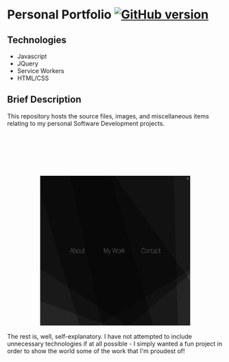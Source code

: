 Personal Portfolio [![GitHub version](https://badge.fury.io/gh/patrickellis%2FPortfolio.svg)](https://badge.fury.io/gh/patrickellis%2FPortfolio)
======
## Technologies
* Javascript
* JQuery
* Service Workers
* HTML/CSS

## Brief Description

This repository hosts the source files, images, and miscellaneous items relating to my personal Software Development projects. 

<p align="center">
  <img src = "https://github.com/patrickellis/Portfolio/blob/master/images/docs/Menu.png" style="padding-top:100px; width:350px;height:350px;" width="650" />
</p>

The rest is, well, self-explanatory. I have not attempted to include unnecessary technologies if at all possible - I simply wanted a fun project in order to show the world some of the work that I'm proudest of!
